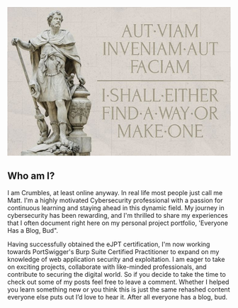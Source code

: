 ![Unlock](docs/assets/images/AutViam.jpg)



## Who am I?

I am Crumbles, at least online anyway. In real life most people just call me Matt. I'm a highly motivated Cybersecurity professional with a passion for continuous learning and staying ahead in this dynamic field. My journey in cybersecurity has been rewarding, and I'm thrilled to share my experiences that I often document right here on my personal project portfolio, 'Everyone Has a Blog, Bud".

Having successfully obtained the eJPT certification, I'm now working towards PortSwigger's Burp Suite Certified Practitioner to expand on my knowledge of web application security and exploitation. I am eager to take on exciting projects, collaborate with like-minded professionals, and contribute to securing the digital world. So if you decide to take the time to check out some of my posts feel free to leave a comment. Whether I helped you learn something new or you think this is just the same rehashed content everyone else puts out I’d love to hear it. After all everyone has a blog, bud.



